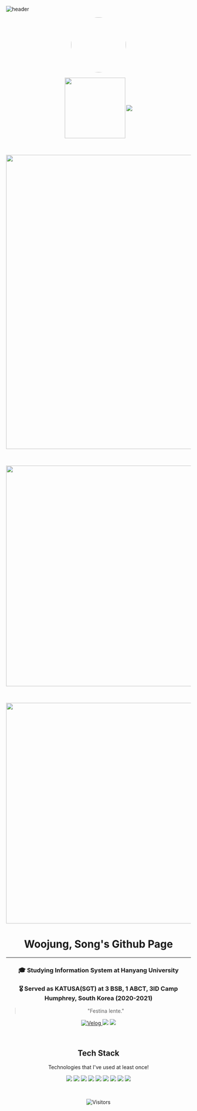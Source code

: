 ![header](https://capsule-render.vercel.app/api?type=waving&color=gradient&height=300&section=header&text=Welcome&fontSize=90&animation=fadeIn&fontcolor=auto)
<p align="center">
  <img src="[(https://avatars.githubusercontent.com/u/105193807?s=96&v=4)" width="150" style="border-radius: 50%;">
</p>
<p align="center">
  <img align='center' src="https://github-readme-stats.vercel.app/api?username=opusdeisong&show_icons=true&theme=highcontrast" height="165">
  <img align='center' src="http://mazassumnida.wtf/api/v2/generate_badge?boj=opusdeisong">
</p>

<p>&nbsp;</p>
<p align="center">
  <img align='center' src="https://ghchart.rshah.org/98fb98/opusdeisong" width="800">
</p>
<p>&nbsp;</p>
<p align="center">
  <img src="https://github-readme-streak-stats.herokuapp.com?user=opusdeisong&theme=vue&hide_border=true&locale=ko&date_format=M%20j%5B%2C%20Y%5D" width = "600">
</p>
<p>&nbsp;</p>
<p align="center">
  <img align='center' src="http://github-profile-summary-cards.vercel.app/api/cards/profile-details?username=opusdeisong&theme=github" width="600">
</p>

<div align="center">   
  <h1>Woojung, Song's Github Page</h1>
  <hr>
  <h3>🎓 Studying Information System at Hanyang University</h3>
  <h3>🎖️ Served as KATUSA(SGT) at 3 BSB, 1 ABCT, 3ID Camp Humphrey, South Korea (2020-2021)</h3>
  <blockquote>
    "Festina lente."
  </blockquote>
  <p>
    <a href="https://velog.io/@qui_procedit" target="_blank">
  <img src="https://img.shields.io/badge/Velog-4FC08D?style=flat-square&logo=Vimeo&logoColor=white" alt="Velog">
  </a>
    <a href="https://www.linkedin.com/in/우정-송-047a36259/"><img src="https://img.shields.io/badge/LinkedIn-0077B5?style=flat-square&logo=linkedin&logoColor=white"></a>
    <a href="mailto:opusdeisong@gmail.com"><img src="https://img.shields.io/badge/Email-D14836?style=flat-square&logo=gmail&logoColor=white"></a>
  </p>
  <br>
  <h2>Tech Stack</h2>
  <p>Technologies that I've used at least once!</p>
  <img src="https://img.shields.io/badge/Python-3766AB?style=flat-square&logo=Python&logoColor=white"/> 
  <img src="https://img.shields.io/badge/C-A8B9CC?style=flat-square&logo=C&logoColor=white"/>
  <img src="https://img.shields.io/badge/C++-00599C?style=flat-square&logo=C%2B%2B&logoColor=white"/>
  <img src="https://img.shields.io/badge/Java-007396?style=flat-square&logo=Java&logoColor=white"/>
  <img src="https://img.shields.io/badge/JavaScript-F7DF1E?style=flat-square&logo=JavaScript&logoColor=black"/>
  <img src="https://img.shields.io/badge/CSS3-1572B6?style=flat-square&logo=CSS3&logoColor=white"/>
  <img src="https://img.shields.io/badge/ProcessingFoundation-006699?style=flat-square&logo=ProcessingFoundation&logoColor=white"/>
<img src="https://img.shields.io/badge/Markdown-000000?style=flat-square&logo=Markdown&logoColor=white"/>
<img src="https://img.shields.io/badge/HTML5-E34F26?style=flat-square&logo=HTML5&logoColor=white"/>

</div>
<p>&nbsp;</p>
<p align="center">
  <img src="https://komarev.com/ghpvc/?username=opusdeisong&color=blue&style=flat-square" alt="Visitors">
</p>
